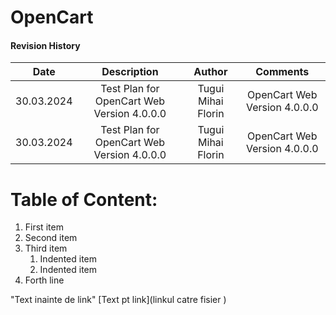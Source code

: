 # OpenCart
#### Revision History
| Date| Description   | Author  |  Comments |
| :-----: | :---: | :---: | :---: |
| 30.03.2024 | Test Plan for OpenCart Web Version 4.0.0.0   | Tugui Mihai Florin   | OpenCart Web Version 4.0.0.0   |
| 30.03.2024 | Test Plan for OpenCart Web Version 4.0.0.0   | Tugui Mihai Florin   | OpenCart Web Version 4.0.0.0   |

# Table of Content:
1. First item
2. Second item
3. Third item
    1. Indented item
    2. Indented item
4. Forth line


"Text inainte de link" [Text pt link](linkul catre fisier )
